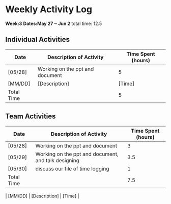 # Weekly Activity Log

**Week:3** 
**Dates:May 27 ~ Jun 2**
total time: 12.5

## Individual Activities
| Date       | Description of Activity                              | Time Spent (hours) |
|------------|------------------------------------------------------|--------------------|
| [05/28]    | Working on the ppt and document                      | 5                  |
| [MM/DD]    | [Description]                                        | [Time]             |
| Total Time |                                                      | 5                  |

## Team Activities
| Date       | Description of Activity                              | Time Spent (hours) |
|------------|------------------------------------------------------|--------------------|
| [05/28]    | Working on the ppt and document                      | 3                  |
| [05/29]    | Working on the ppt and document, and talk designing  | 3.5                |
| [05/30]    | discuss our file of time logging                                        | 1             |
| Total Time |                                                      | 7.5                |



| [MM/DD]    | [Description]                                        | [Time]             |



